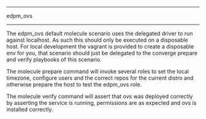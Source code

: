 ********
edpm_ovs
********

The edpm_ovs default molecule scenario uses
the delegated driver to run against localhost.
As such this should only be executed on a disposable host.
For local development the vagrant is provided to create
a disposable env for you, that scenario should just be delegated
to the converge prepare and verify playbooks of this scenario.

The molecule prepare command will invoke several roles
to set the local timezone, configure users and
the correct repos for the current distro and otherwise
prepare the host to test the edpm_ovs role.

The molecule verify command will assert that ovs was deployed correctly
by asserting the service is running, permissions are as expected and
ovs is installed correctly.
